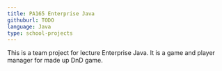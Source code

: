 ```yaml
---
title: PA165 Enterprise Java
githuburl: TODO
language: Java
type: school-projects
---
```


This is a team project for lecture Enterprise Java. It is a game and player manager for made up DnD game.
